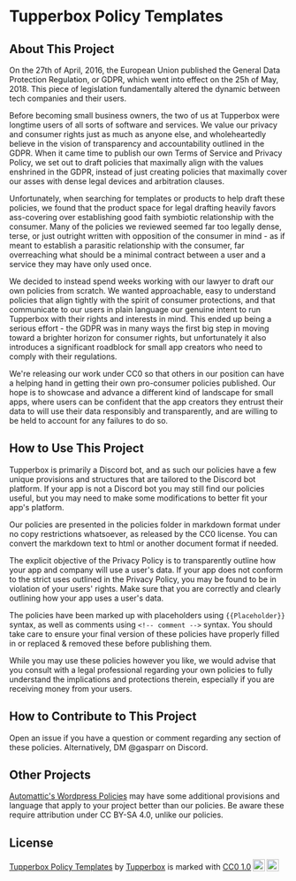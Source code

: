 # Tupperbox Policy Templates

## About This Project

On the 27th of April, 2016, the European Union published the General Data Protection Regulation, or GDPR, which went into effect on the 25h of May, 2018. This piece of legislation fundamentally altered the dynamic between tech companies and their users.

Before becoming small business owners, the two of us at Tupperbox were longtime users of all sorts of software and services. We value our privacy and consumer rights just as much as anyone else, and wholeheartedly believe in the vision of transparency and accountability outlined in the GDPR. When it came time to publish our own Terms of Service and Privacy Policy, we set out to draft policies that maximally align with the values enshrined in the GDPR, instead of just creating policies that maximally cover our asses with dense legal devices and arbitration clauses.

Unfortunately, when searching for templates or products to help draft these policies, we found that the product space for legal drafting heavily favors ass-covering over establishing good faith symbiotic relationship with the consumer. Many of the policies we reviewed seemed far too legally dense, terse, or just outright written with opposition of the consumer in mind - as if meant to establish a parasitic relationship with the consumer, far overreaching what should be a minimal contract between a user and a service they may have only used once.

We decided to instead spend weeks working with our lawyer to draft our own policies from scratch. We wanted approachable, easy to understand policies that align tightly with the spirit of consumer protections, and that communicate to our users in plain language our genuine intent to run Tupperbox with their rights and interests in mind. This ended up being a serious effort - the GDPR was in many ways the first big step in moving toward a brighter horizon for consumer rights, but unfortunately it also introduces a significant roadblock for small app creators who need to comply with their regulations.

We're releasing our work under CC0 so that others in our position can have a helping hand in getting their own pro-consumer policies published. Our hope is to showcase and advance a different kind of landscape for small apps, where users can be confident that the app creators they entrust their data to will use their data responsibly and transparently, and are willing to be held to account for any failures to do so.

## How to Use This Project

Tupperbox is primarily a Discord bot, and as such our policies have a few unique provisions and structures that are tailored to the Discord bot platform. If your app is not a Discord bot you may still find our policies useful, but you may need to make some modifications to better fit your app's platform.

Our policies are presented in the policies folder in markdown format under no copy restrictions whatsoever, as released by the CC0 license. You can convert the markdown text to html or another document format if needed.

The explicit objective of the Privacy Policy is to transparently outline how your app and company will use a user's data. If your app does not conform to the strict uses outlined in the Privacy Policy, you may be found to be in violation of your users' rights. Make sure that you are correctly and clearly outlining how your app uses a user's data.

The policies have been marked up with placeholders using `{{Placeholder}}` syntax, as well as comments using `<!-- comment -->` syntax. You should take care to ensure your final version of these policies have properly filled in or replaced & removed these before publishing them.

While you may use these policies however you like, we would advise that you consult with a legal professional regarding your own policies to fully understand the implications and protections therein, especially if you are receiving money from your users.

## How to Contribute to This Project

Open an issue if you have a question or comment regarding any section of these policies. Alternatively, DM @gasparr on Discord.

## Other Projects

[Automattic's Wordpress Policies](https://github.com/Automattic/legalmattic/tree/master) may have some additional provisions and language that apply to your project better than our policies. Be aware these require attribution under CC BY-SA 4.0, unlike our policies.

## License

<p xmlns:cc="http://creativecommons.org/ns#" xmlns:dct="http://purl.org/dc/terms/"><a property="dct:title" rel="cc:attributionURL" href="https://github.com/Tupperbox/tupperbox-policy-templates">Tupperbox Policy Templates</a> by <a rel="cc:attributionURL dct:creator" property="cc:attributionName" href="https://tupperbox.app">Tupperbox</a> is marked with <a href="https://creativecommons.org/publicdomain/zero/1.0/?ref=chooser-v1" target="_blank" rel="license noopener noreferrer" style="display:inline-block;">CC0 1.0<img style="height:22px!important;margin-left:3px;vertical-align:text-bottom;" src="https://mirrors.creativecommons.org/presskit/icons/cc.svg?ref=chooser-v1" alt=""><img style="height:22px!important;margin-left:3px;vertical-align:text-bottom;" src="https://mirrors.creativecommons.org/presskit/icons/zero.svg?ref=chooser-v1" alt=""></a></p>
